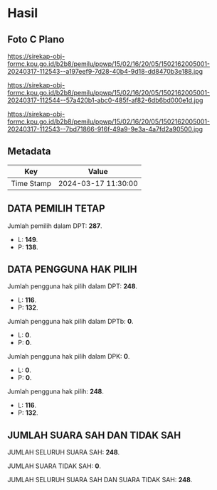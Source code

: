 # Hasil

## Foto C Plano

https://sirekap-obj-formc.kpu.go.id/b2b8/pemilu/ppwp/15/02/16/20/05/1502162005001-20240317-112543--a197eef9-7d28-40b4-9d18-dd8470b3e188.jpg

https://sirekap-obj-formc.kpu.go.id/b2b8/pemilu/ppwp/15/02/16/20/05/1502162005001-20240317-112544--57a420b1-abc0-485f-af82-6db6bd000e1d.jpg

https://sirekap-obj-formc.kpu.go.id/b2b8/pemilu/ppwp/15/02/16/20/05/1502162005001-20240317-112543--7bd71866-916f-49a9-9e3a-4a7fd2a90500.jpg


## Metadata

| Key        | Value               |
| ---------- | ------------------- |
| Time Stamp | 2024-03-17 11:30:00 |


## DATA PEMILIH TETAP

Jumlah pemilih dalam DPT: **287**.
 * L: **149**.
 * P: **138**.

## DATA PENGGUNA HAK PILIH

Jumlah pengguna hak pilih dalam DPT: **248**.
 * L: **116**.
 * P: **132**.

Jumlah pengguna hak pilih dalam DPTb: **0**.
 * L: **0**.
 * P: **0**.

Jumlah pengguna hak pilih dalam DPK: **0**.
 * L: **0**.
 * P: **0**.

Jumlah pengguna hak pilih: **248**.
 * L: **116**.
 * P: **132**.

## JUMLAH SUARA SAH DAN TIDAK SAH

JUMLAH SELURUH SUARA SAH: **248**.

JUMLAH SUARA TIDAK SAH: **0**.

JUMLAH SELURUH SUARA SAH DAN SUARA TIDAK SAH: **248**.


